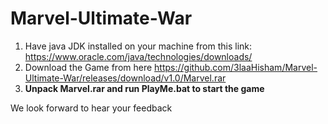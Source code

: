 # Marvel-Ultimate-War

1. Have java JDK installed on your machine from this link:
 https://www.oracle.com/java/technologies/downloads/
2. Download the Game from here 
https://github.com/3laaHisham/Marvel-Ultimate-War/releases/download/v1.0/Marvel.rar
3. **Unpack Marvel.rar and run PlayMe.bat to start the game**

We look forward to hear your feedback



